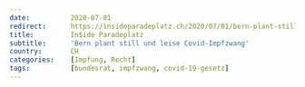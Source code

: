 ```yaml
---
date:          2020-07-01
redirect:      https://insideparadeplatz.ch/2020/07/01/bern-plant-still-und-leise-covid-impfzwang/
title:         In$ide Paradeplatz
subtitle:      'Bern plant still und leise Covid-Impfzwang'
country:       CH
categories:    [Impfung, Recht]
tags:          [bundesrat, impfzwang, covid-19-gesetz]
---
```

